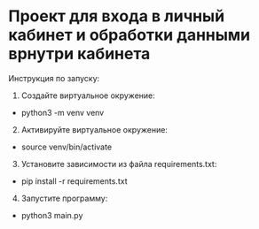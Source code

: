 # Проект для входа в личный кабинет и обработки данными врнутри кабинета

Инструкция по запуску:

1. Создайте виртуальное окружение:
- python3 -m venv venv

2. Активируйте виртуальное окружение:
- source venv/bin/activate

3. Установите зависимости из файла requirements.txt:
- pip install -r requirements.txt

4. Запустите программу:
- python3 main.py